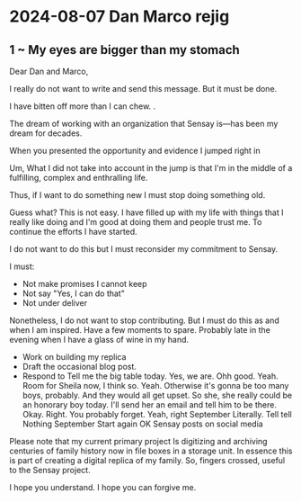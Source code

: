 # 2024-08-07 Dan Marco rejig

## 1 ~ My eyes are bigger than my stomach

Dear Dan and Marco,

I really do not want to write and send this message. But it must be done.

I have bitten off more than I can chew. .

The dream of working with an organization that Sensay is—has been my dream for decades.

When you presented the opportunity and evidence I jumped right in

Um, What I did not take into account in the jump is that I'm in the middle of a fulfilling, complex and enthralling life.

Thus, if I want to do something new I must stop doing something old.

Guess what? This is not easy. I have filled up with my life with things that I really like doing and I'm good at doing them and people trust me. To continue the efforts I have started.

I do not want to do this but I must reconsider my commitment to Sensay.

I must:

* Not make promises I cannot keep
* Not say "Yes, I can do that"
* Not under deliver

Nonetheless, I do not want to stop contributing. But I must do this as and when I am inspired. Have a few moments to spare. Probably late in the evening when I have a glass of wine in my hand.

* Work on building my replica
* Draft the occasional blog post.
* Respond to Tell me the big table today. Yes, we are. Ohh good. Yeah. Room for Sheila now, I think so. Yeah. Otherwise it's gonna be too many boys, probably. And they would all get upset. So she, she really could be an honorary boy today. I'll send her an email and tell him to be there. Okay. Right. You probably forget. Yeah, right September Literally. Tell tell Nothing September Start again OK Sensay posts on social media

Please note that my current primary project Is digitizing and archiving centuries of family history now in file boxes in a storage unit. In essence this is part of creating a digital replica of my family. So, fingers crossed, useful to the Sensay project.

I hope you understand. I hope you can forgive me.

